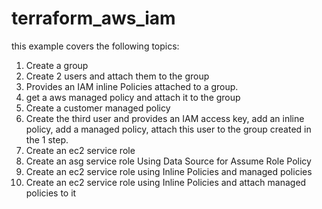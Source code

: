 # terraform_aws_iam
 this example covers the following topics:
 1. Create a group
 2. Create 2 users and attach them to the group
 3. Provides an IAM inline Policies attached to a group.
 4. get a aws managed policy and attach it to the group
 5. Create a customer managed policy
 6. Create the third user and provides an IAM access key, add an inline policy, add a managed policy, attach this user to the group created in the 1 step.
 7. Create an ec2 service role
 8. Create an asg service role Using Data Source for Assume Role Policy
 9. Create an ec2 service role using Inline Policies and managed policies
 10. Create an ec2 service role using Inline Policies and attach managed policies to it
